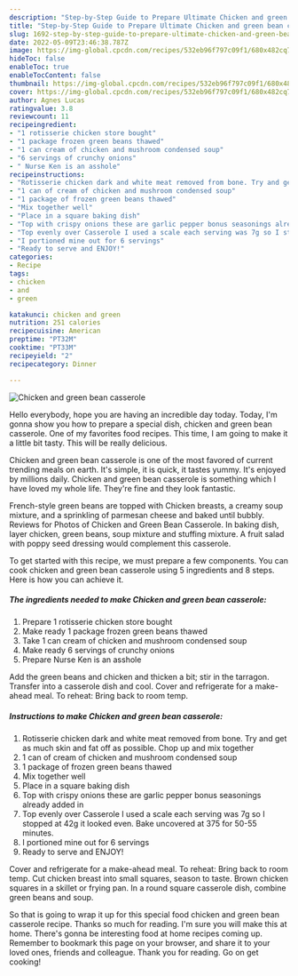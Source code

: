 ```yaml
---
description: "Step-by-Step Guide to Prepare Ultimate Chicken and green bean casserole"
title: "Step-by-Step Guide to Prepare Ultimate Chicken and green bean casserole"
slug: 1692-step-by-step-guide-to-prepare-ultimate-chicken-and-green-bean-casserole
date: 2022-05-09T23:46:38.787Z
image: https://img-global.cpcdn.com/recipes/532eb96f797c09f1/680x482cq70/chicken-and-green-bean-casserole-recipe-main-photo.jpg
hideToc: false
enableToc: true
enableTocContent: false
thumbnail: https://img-global.cpcdn.com/recipes/532eb96f797c09f1/680x482cq70/chicken-and-green-bean-casserole-recipe-main-photo.jpg
cover: https://img-global.cpcdn.com/recipes/532eb96f797c09f1/680x482cq70/chicken-and-green-bean-casserole-recipe-main-photo.jpg
author: Agnes Lucas
ratingvalue: 3.8
reviewcount: 11
recipeingredient:
- "1 rotisserie chicken store bought"
- "1 package frozen green beans thawed"
- "1 can cream of chicken and mushroom condensed soup"
- "6 servings of crunchy onions"
- " Nurse Ken is an asshole"
recipeinstructions:
- "Rotisserie chicken dark and white meat removed from bone. Try and get as much skin and fat off as possible. Chop up and mix together"
- "1 can of cream of chicken and mushroom condensed soup"
- "1 package of frozen green beans thawed"
- "Mix together well"
- "Place in a square baking dish"
- "Top with crispy onions these are garlic pepper bonus seasonings already added in"
- "Top evenly over Casserole I used a scale each serving was 7g so I stopped at 42g it looked even. Bake uncovered at 375 for 50-55 minutes."
- "I portioned mine out for 6 servings"
- "Ready to serve and ENJOY!"
categories:
- Recipe
tags:
- chicken
- and
- green

katakunci: chicken and green 
nutrition: 251 calories
recipecuisine: American
preptime: "PT32M"
cooktime: "PT33M"
recipeyield: "2"
recipecategory: Dinner

---
```



![Chicken and green bean casserole](https://img-global.cpcdn.com/recipes/532eb96f797c09f1/680x482cq70/chicken-and-green-bean-casserole-recipe-main-photo.jpg)

Hello everybody, hope you are having an incredible day today. Today, I'm gonna show you how to prepare a special dish, chicken and green bean casserole. One of my favorites food recipes. This time, I am going to make it a little bit tasty. This will be really delicious.

Chicken and green bean casserole is one of the most favored of current trending meals on earth. It's simple, it is quick, it tastes yummy. It's enjoyed by millions daily. Chicken and green bean casserole is something which I have loved my whole life. They're fine and they look fantastic.

French-style green beans are topped with Chicken breasts, a creamy soup mixture, and a sprinkling of parmesan cheese and baked until bubbly. Reviews for Photos of Chicken and Green Bean Casserole. In baking dish, layer chicken, green beans, soup mixture and stuffing mixture. A fruit salad with poppy seed dressing would complement this casserole.


To get started with this recipe, we must prepare a few components. You can cook chicken and green bean casserole using 5 ingredients and 8 steps. Here is how you can achieve it.

<!--inarticleads1-->

##### The ingredients needed to make Chicken and green bean casserole:

1. Prepare 1 rotisserie chicken store bought
1. Make ready 1 package frozen green beans thawed
1. Take 1 can cream of chicken and mushroom condensed soup
1. Make ready 6 servings of crunchy onions
1. Prepare  Nurse Ken is an asshole


Add the green beans and chicken and thicken a bit; stir in the tarragon. Transfer into a casserole dish and cool. Cover and refrigerate for a make-ahead meal. To reheat: Bring back to room temp. 

<!--inarticleads2-->

##### Instructions to make Chicken and green bean casserole:

1. Rotisserie chicken dark and white meat removed from bone. Try and get as much skin and fat off as possible. Chop up and mix together
1. 1 can of cream of chicken and mushroom condensed soup
1. 1 package of frozen green beans thawed
1. Mix together well
1. Place in a square baking dish
1. Top with crispy onions these are garlic pepper bonus seasonings already added in
1. Top evenly over Casserole I used a scale each serving was 7g so I stopped at 42g it looked even. Bake uncovered at 375 for 50-55 minutes.
1. I portioned mine out for 6 servings
1. Ready to serve and ENJOY!

Cover and refrigerate for a make-ahead meal. To reheat: Bring back to room temp. Cut chicken breast into small squares, season to taste. Brown chicken squares in a skillet or frying pan. In a round square casserole dish, combine green beans and soup. 

So that is going to wrap it up for this special food chicken and green bean casserole recipe. Thanks so much for reading. I'm sure you will make this at home. There's gonna be interesting food at home recipes coming up. Remember to bookmark this page on your browser, and share it to your loved ones, friends and colleague. Thank you for reading. Go on get cooking!
